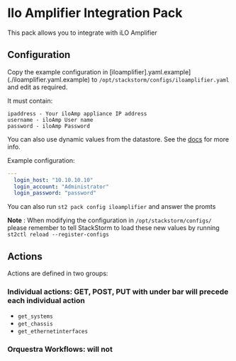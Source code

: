 # Ilo Amplifier Integration Pack
This pack allows you to integrate with iLO Amplifier

## Configuration
Copy the example configuration in [iloamplifier].yaml.example](./iloamplifier.yaml.example) to
`/opt/stackstorm/configs/iloamplifier.yaml` and edit as required.

It must contain:

```
ipaddress - Your iloAmp appliance IP address
username - iloAmp User name
password - iloAmp Password
```

You can also use dynamic values from the datastore. See the
[docs](https://docs.stackstorm.com/reference/pack_configs.html) for more info.

Example configuration:

```yaml
---
  login_host: "10.10.10.10"
  login_account: "Administrator"
  login_password: "password"
```
You can also run `st2 pack config iloamplifier` and answer the promts

**Note** : When modifying the configuration in `/opt/stackstorm/configs/` please
           remember to tell StackStorm to load these new values by running
           `st2ctl reload --register-configs`


## Actions

Actions are defined in two groups:

### Individual actions: GET, POST, PUT with under bar will precede each individual action
* ``get_systems``
* ``get_chassis``
* ``get_ethernetinterfaces``


### Orquestra Workflows: will not
